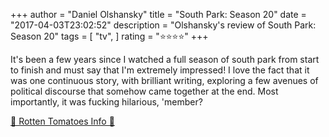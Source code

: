 +++
author = "Daniel Olshansky"
title = "South Park: Season 20"
date = "2017-04-03T23:02:52"
description = "Olshansky's review of South Park: Season 20"
tags = [
    "tv",
]
rating = "⭐⭐⭐⭐"
+++

It's been a few years since I watched a full season of south park from start to finish and must say that I'm extremely impressed! I love the fact that it was one continuous story, with brilliant writing, exploring a few avenues of political discourse that somehow came together at the end. Most importantly, it was fucking hilarious, 'member?

[🍅 Rotten Tomatoes Info 🍅](https://www.rottentomatoes.com//tv/south_park/s20)